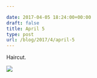 ```yaml
---

date: 2017-04-05 18:24:00+00:00
draft: false
title: April 5
type: post
url: /blog/2017/4/april-5
---
```


Haircut.


  
![](/images/2017-04-05-20174april-5/image-asset.jpeg)


